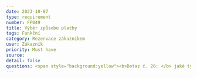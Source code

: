 ```yaml
---
date: 2023-10-07
type: requirement
number: FP049
title: Výběr způsobu platby
tags: Funkční
category: Rezervace zákazníkem
user: Zákazník
priority: Must have
source: 
detail: false
questions: <span style="background:yellow"><b>Dotaz č. 26: </b> jaké typy platby požadujete? Platba kartou, QR kód, v hotovosti, ...? </span> <span style="background:yellow"><b>Dotaz č. 27: </b> zákazník bude platit při rezervaci nebo při výstupu z taxi?</span>
---
```


